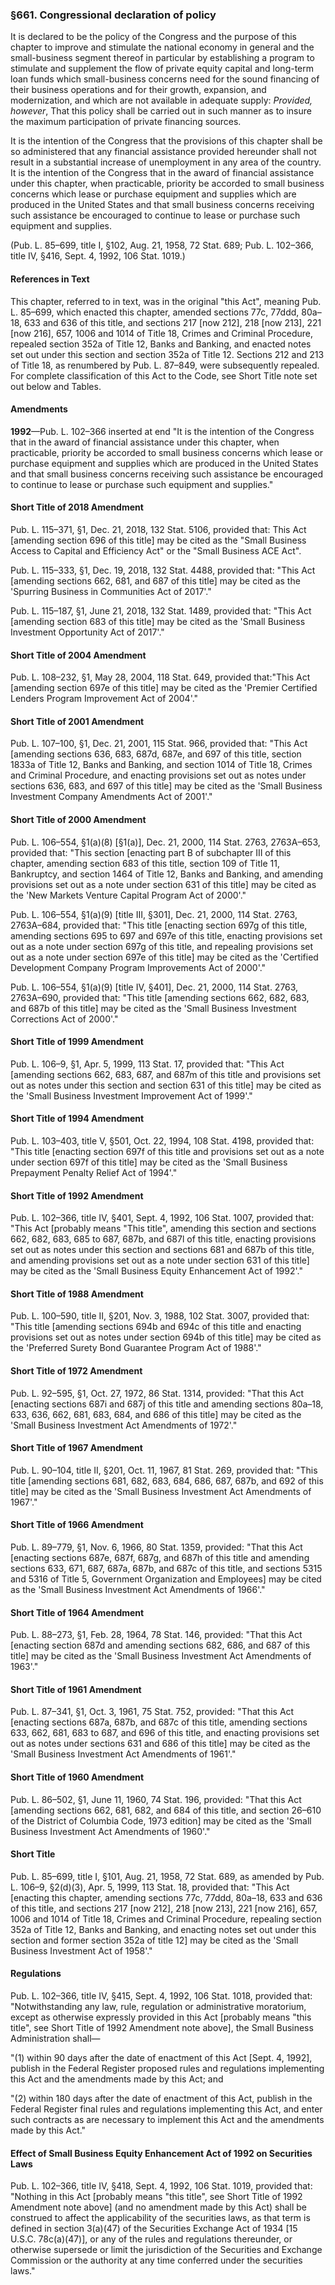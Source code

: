 ### §661. Congressional declaration of policy ###

It is declared to be the policy of the Congress and the purpose of this chapter to improve and stimulate the national economy in general and the small-business segment thereof in particular by establishing a program to stimulate and supplement the flow of private equity capital and long-term loan funds which small-business concerns need for the sound financing of their business operations and for their growth, expansion, and modernization, and which are not available in adequate supply: *Provided, however*, That this policy shall be carried out in such manner as to insure the maximum participation of private financing sources.

It is the intention of the Congress that the provisions of this chapter shall be so administered that any financial assistance provided hereunder shall not result in a substantial increase of unemployment in any area of the country. It is the intention of the Congress that in the award of financial assistance under this chapter, when practicable, priority be accorded to small business concerns which lease or purchase equipment and supplies which are produced in the United States and that small business concerns receiving such assistance be encouraged to continue to lease or purchase such equipment and supplies.

(Pub. L. 85–699, title I, §102, Aug. 21, 1958, 72 Stat. 689; Pub. L. 102–366, title IV, §416, Sept. 4, 1992, 106 Stat. 1019.)

#### References in Text ####

This chapter, referred to in text, was in the original "this Act", meaning Pub. L. 85–699, which enacted this chapter, amended sections 77c, 77ddd, 80a–18, 633 and 636 of this title, and sections 217 [now 212], 218 [now 213], 221 [now 216], 657, 1006 and 1014 of Title 18, Crimes and Criminal Procedure, repealed section 352a of Title 12, Banks and Banking, and enacted notes set out under this section and section 352a of Title 12. Sections 212 and 213 of Title 18, as renumbered by Pub. L. 87–849, were subsequently repealed. For complete classification of this Act to the Code, see Short Title note set out below and Tables.

#### Amendments ####

**1992**—Pub. L. 102–366 inserted at end "It is the intention of the Congress that in the award of financial assistance under this chapter, when practicable, priority be accorded to small business concerns which lease or purchase equipment and supplies which are produced in the United States and that small business concerns receiving such assistance be encouraged to continue to lease or purchase such equipment and supplies."

#### Short Title of 2018 Amendment ####

Pub. L. 115–371, §1, Dec. 21, 2018, 132 Stat. 5106, provided that: This Act [amending section 696 of this title] may be cited as the "Small Business Access to Capital and Efficiency Act" or the "Small Business ACE Act".

Pub. L. 115–333, §1, Dec. 19, 2018, 132 Stat. 4488, provided that: "This Act [amending sections 662, 681, and 687 of this title] may be cited as the 'Spurring Business in Communities Act of 2017'."

Pub. L. 115–187, §1, June 21, 2018, 132 Stat. 1489, provided that: "This Act [amending section 683 of this title] may be cited as the 'Small Business Investment Opportunity Act of 2017'."

#### Short Title of 2004 Amendment ####

Pub. L. 108–232, §1, May 28, 2004, 118 Stat. 649, provided that:"This Act [amending section 697e of this title] may be cited as the 'Premier Certified Lenders Program Improvement Act of 2004'."

#### Short Title of 2001 Amendment ####

Pub. L. 107–100, §1, Dec. 21, 2001, 115 Stat. 966, provided that: "This Act [amending sections 636, 683, 687d, 687e, and 697 of this title, section 1833a of Title 12, Banks and Banking, and section 1014 of Title 18, Crimes and Criminal Procedure, and enacting provisions set out as notes under sections 636, 683, and 697 of this title] may be cited as the 'Small Business Investment Company Amendments Act of 2001'."

#### Short Title of 2000 Amendment ####

Pub. L. 106–554, §1(a)(8) [§1(a)], Dec. 21, 2000, 114 Stat. 2763, 2763A–653, provided that: "This section [enacting part B of subchapter III of this chapter, amending section 683 of this title, section 109 of Title 11, Bankruptcy, and section 1464 of Title 12, Banks and Banking, and amending provisions set out as a note under section 631 of this title] may be cited as the 'New Markets Venture Capital Program Act of 2000'."

Pub. L. 106–554, §1(a)(9) [title III, §301], Dec. 21, 2000, 114 Stat. 2763, 2763A–684, provided that: "This title [enacting section 697g of this title, amending sections 695 to 697 and 697e of this title, enacting provisions set out as a note under section 697g of this title, and repealing provisions set out as a note under section 697e of this title] may be cited as the 'Certified Development Company Program Improvements Act of 2000'."

Pub. L. 106–554, §1(a)(9) [title IV, §401], Dec. 21, 2000, 114 Stat. 2763, 2763A–690, provided that: "This title [amending sections 662, 682, 683, and 687b of this title] may be cited as the 'Small Business Investment Corrections Act of 2000'."

#### Short Title of 1999 Amendment ####

Pub. L. 106–9, §1, Apr. 5, 1999, 113 Stat. 17, provided that: "This Act [amending sections 662, 683, 687, and 687m of this title and provisions set out as notes under this section and section 631 of this title] may be cited as the 'Small Business Investment Improvement Act of 1999'."

#### Short Title of 1994 Amendment ####

Pub. L. 103–403, title V, §501, Oct. 22, 1994, 108 Stat. 4198, provided that: "This title [enacting section 697f of this title and provisions set out as a note under section 697f of this title] may be cited as the 'Small Business Prepayment Penalty Relief Act of 1994'."

#### Short Title of 1992 Amendment ####

Pub. L. 102–366, title IV, §401, Sept. 4, 1992, 106 Stat. 1007, provided that: "This Act [probably means "This title", amending this section and sections 662, 682, 683, 685 to 687, 687b, and 687l of this title, enacting provisions set out as notes under this section and sections 681 and 687b of this title, and amending provisions set out as a note under section 631 of this title] may be cited as the 'Small Business Equity Enhancement Act of 1992'."

#### Short Title of 1988 Amendment ####

Pub. L. 100–590, title II, §201, Nov. 3, 1988, 102 Stat. 3007, provided that: "This title [amending sections 694b and 694c of this title and enacting provisions set out as notes under section 694b of this title] may be cited as the 'Preferred Surety Bond Guarantee Program Act of 1988'."

#### Short Title of 1972 Amendment ####

Pub. L. 92–595, §1, Oct. 27, 1972, 86 Stat. 1314, provided: "That this Act [enacting sections 687i and 687j of this title and amending sections 80a–18, 633, 636, 662, 681, 683, 684, and 686 of this title] may be cited as the 'Small Business Investment Act Amendments of 1972'."

#### Short Title of 1967 Amendment ####

Pub. L. 90–104, title II, §201, Oct. 11, 1967, 81 Stat. 269, provided that: "This title [amending sections 681, 682, 683, 684, 686, 687, 687b, and 692 of this title] may be cited as the 'Small Business Investment Act Amendments of 1967'."

#### Short Title of 1966 Amendment ####

Pub. L. 89–779, §1, Nov. 6, 1966, 80 Stat. 1359, provided: "That this Act [enacting sections 687e, 687f, 687g, and 687h of this title and amending sections 633, 671, 687, 687a, 687b, and 687c of this title, and sections 5315 and 5316 of Title 5, Government Organization and Employees] may be cited as the 'Small Business Investment Act Amendments of 1966'."

#### Short Title of 1964 Amendment ####

Pub. L. 88–273, §1, Feb. 28, 1964, 78 Stat. 146, provided: "That this Act [enacting section 687d and amending sections 682, 686, and 687 of this title] may be cited as the 'Small Business Investment Act Amendments of 1963'."

#### Short Title of 1961 Amendment ####

Pub. L. 87–341, §1, Oct. 3, 1961, 75 Stat. 752, provided: "That this Act [enacting sections 687a, 687b, and 687c of this title, amending sections 633, 662, 681, 683 to 687, and 696 of this title, and enacting provisions set out as notes under sections 631 and 686 of this title] may be cited as the 'Small Business Investment Act Amendments of 1961'."

#### Short Title of 1960 Amendment ####

Pub. L. 86–502, §1, June 11, 1960, 74 Stat. 196, provided: "That this Act [amending sections 662, 681, 682, and 684 of this title, and section 26–610 of the District of Columbia Code, 1973 edition] may be cited as the 'Small Business Investment Act Amendments of 1960'."

#### Short Title ####

Pub. L. 85–699, title I, §101, Aug. 21, 1958, 72 Stat. 689, as amended by Pub. L. 106–9, §2(d)(3), Apr. 5, 1999, 113 Stat. 18, provided that: "This Act [enacting this chapter, amending sections 77c, 77ddd, 80a–18, 633 and 636 of this title, and sections 217 [now 212], 218 [now 213], 221 [now 216], 657, 1006 and 1014 of Title 18, Crimes and Criminal Procedure, repealing section 352a of Title 12, Banks and Banking, and enacting notes set out under this section and former section 352a of title 12] may be cited as the 'Small Business Investment Act of 1958'."

#### Regulations ####

Pub. L. 102–366, title IV, §415, Sept. 4, 1992, 106 Stat. 1018, provided that: "Notwithstanding any law, rule, regulation or administrative moratorium, except as otherwise expressly provided in this Act [probably means "this title", see Short Title of 1992 Amendment note above], the Small Business Administration shall—

"(1) within 90 days after the date of enactment of this Act [Sept. 4, 1992], publish in the Federal Register proposed rules and regulations implementing this Act and the amendments made by this Act; and

"(2) within 180 days after the date of enactment of this Act, publish in the Federal Register final rules and regulations implementing this Act, and enter such contracts as are necessary to implement this Act and the amendments made by this Act."

#### Effect of Small Business Equity Enhancement Act of 1992 on Securities Laws ####

Pub. L. 102–366, title IV, §418, Sept. 4, 1992, 106 Stat. 1019, provided that: "Nothing in this Act [probably means "this title", see Short Title of 1992 Amendment note above] (and no amendment made by this Act) shall be construed to affect the applicability of the securities laws, as that term is defined in section 3(a)(47) of the Securities Exchange Act of 1934 [15 U.S.C. 78c(a)(47)], or any of the rules and regulations thereunder, or otherwise supersede or limit the jurisdiction of the Securities and Exchange Commission or the authority at any time conferred under the securities laws."